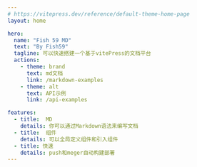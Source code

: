 ```yaml
---
# https://vitepress.dev/reference/default-theme-home-page
layout: home

hero:
  name: "Fish 59 MD"
  text: "By Fish59"
  tagline: 可以快速搭建一个基于vitePress的文档平台
  actions:
    - theme: brand
      text: md文档
      link: /markdown-examples
    - theme: alt
      text: API示例
      link: /api-examples

features:
  - title:  MD
    details: 你可以通过Markdown语法来编写文档
  - title:  组件
    details: 可以全局定义组件和引入组件
  - title: 快速
    details: push和meger自动构建部署
---
```


<CustomComponentfrom />

